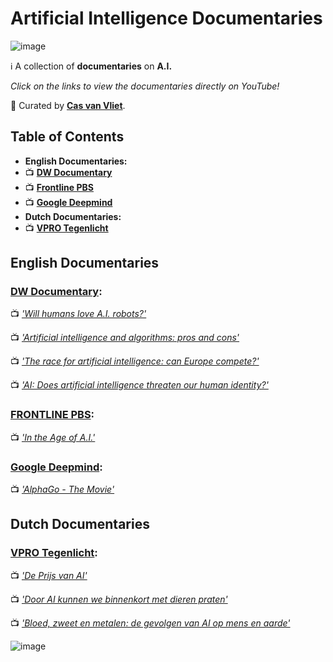 # Artificial Intelligence Documentaries

![image](https://github.com/cas-van-vliet/ai-documentaries/assets/146363448/6ca932d3-7172-4d24-b4f3-035f5aae535f)

ℹ️ A collection of **documentaries** on **A.I.** 

_Click on the links to view the documentaries directly on YouTube!_

👀 Curated by [**Cas van Vliet**](https://casvanvliet.substack.com).

## Table of Contents

- **English Documentaries:** 
- 📺 **[DW Documentary](#dw-documentary)**
- 📺 **[Frontline PBS](#frontline-pbs)**
- 📺 **[Google Deepmind](#google-deepmind)**
- **Dutch Documentaries:**
- 📺 **[VPRO Tegenlicht](#vpro-tegenlicht)**

## English Documentaries

### [DW Documentary](https://www.youtube.com/@DWDocumentary):

📺 _['Will humans love A.I. robots?'](https://www.youtube.com/watch?v=gIqCCx3hRL8&pp=ygUad2lsbCBodW1hbnMgbG92ZSBhaSByb2JvdHM%3D)_
 
📺 _['Artificial intelligence and algorithms: pros and cons'](https://www.youtube.com/watch?v=s0dMTAQM4cw)_

📺 _['The race for artificial intelligence: can Europe compete?'](https://www.youtube.com/watch?v=gIqCCx3hRL8&pp=ygUOYWkgZG9jdW1lbnRhcnk%3D)_

📺 _['AI: Does artificial intelligence threaten our human identity?'](https://www.youtube.com/watch?v=VCCgdRF0AIA)_

### [FRONTLINE PBS](https://www.youtube.com/@frontline):

📺 _['In the Age of A.I.'](https://www.youtube.com/watch?v=5dZ_lvDgevk&pp=ygUOYWkgZG9jdW1lbnRhcnk%3D)_

### [Google Deepmind](https://www.youtube.com/@Google_DeepMind):

📺 _['AlphaGo - The Movie'](https://www.youtube.com/watch?v=WXuK6gekU1Y)_

## Dutch Documentaries 

### [VPRO Tegenlicht](https://www.youtube.com/@tegenlicht):

📺 _['De Prijs van AI'](https://www.youtube.com/watch?v=IRZQjfrIRV8&list=PL7ItOalv4zHayf8O5YPJ3I-Ct-u4HL0zY0)_

📺 _['Door AI kunnen we binnenkort met dieren praten'](https://www.youtube.com/watch?v=LKsp9qXYVqs)_

📺 _['Bloed, zweet en metalen: de gevolgen van AI op mens en aarde'](https://www.youtube.com/watch?v=Qx6JYBTEfXo&pp=ygUPdnBybyBjb3N0IG9mIGFp)_

![image](https://github.com/cas-van-vliet/chatgpt-prompts/assets/146363448/19f7dc8e-23c1-4160-b6d8-304ab0aaaa5f)
